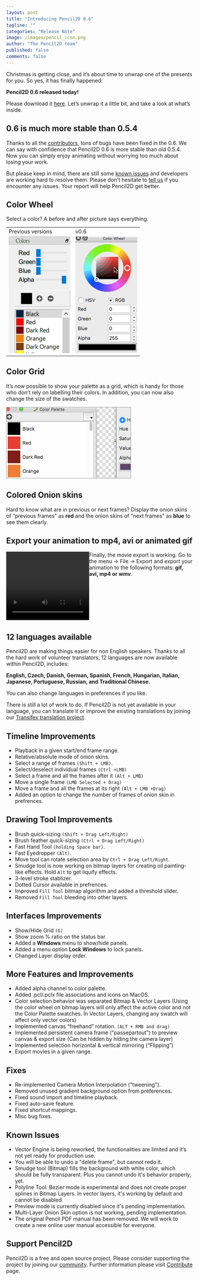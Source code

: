 ```yaml
---
layout: post
title: "Introducing Pencil2D 0.6"
tagline: ""
categories: "Release Note"
image: /images/pencil_icon.png
author: "The Pencil2D team"
published: false
comments: false
---
```


Christmas is getting close, and it’s about time to unwrap one of the presents for you. So yes, it has finally happened:

**Pencil2D 0.6 released today!** 

Please download it [here](http://pencil2d.github.io/download/). Let’s unwrap it a little bit, and take a look at what’s inside.

## 0.6 is much more stable than 0.5.4

Thanks to all the [contributors][0], tons of bugs have been fixed in the 0.6. We can say with confidence that Pencil2D 0.6 is more stable than old 0.5.4. Now you can simply enjoy animating without worrying too much about losing your work.

But please keep in mind, there are still some [known issues](#known_issues) and developers are working hard to resolve them. Please don't hesitate to [tell us][1] if you encounter any issues. Your report will help Pencil2D get better.

[0]: https://github.com/pencil2d/pencil/graphs/contributors
[1]: https://github.com/pencil2d/pencil/issues

## Color Wheel

Select a color? A before and after picture says everything.
<br>
<table>
<tr>
  <td>Previous versions</td><td>v0.6</td>
</tr>
<tr>
<td><img src="/images/color054.png" style="" style="border:solid 1px #999"></td>
<td><img src="/images/color-wheel.gif" style="" style="border:solid 1px #999"></td>
</tr>
</table>

## Color Grid

It’s now possible to show your palette as a grid, which is handy for those who don’t rely on labelling their colors. In addition, you can now also change the size of the swatches.

<img src="/images/color-grid.gif" style="border:solid 1px #999">
<div style="clear:both"></div>

## Colored Onion skins

Hard to know what are in previous or next frames? Display the onion skins of “previous frames” as **red** and the onion skins of "next frames" as **blue** to see them clearly.

## Export your animation to mp4, avi or animated gif

<div style="float:left">
<video width="224" height="184" autoplay loop>
  <source src="/images/fun_animation.mp4" type="video/mp4">
  Your browser does not support the video tag.
</video>
</div>

Finally, the movie export is working. Go to the menu → File → Export and export your animation to the following formats: **gif, avi, mp4 or wmv**.

<div style="clear:both"></div>

## 12 languages available

Pencil2D are making things easier for non English speakers. Thanks to all the hard work of volunteer translators, 12 languages are now available within Pencil2D, includes: 

**English, Czech, Danish, German, Spanish, French, Hungarian, Italian, Japanese, Portuguese, Russian, and Traditional Chinese.**

You can also change languages in preferences if you like.  

There is still a lot of work to do. If Pencil2D is not yet available in your language, you can translate it or improve the existing translations by joining our [Transifex translation project][3].

[3]: https://www.transifex.com/pencil2d/

## Timeline Improvements

- Playback in a given start/end frame range.
- Relative/absolute mode of onion skins.
- Select a range of frames `(Shift + LMB)`.
- Select/deselect individual frames `(Ctrl +LMB)`
- Select a frame and all the frames after it `(Alt + LMB)`
- Move a single frame `(LMB Selected + Drag)`
- Move a frame and all the frames at its right `(Alt + LMB +Drag)`
- Added an option to change the number of frames of onion skin in prefrences.

## Drawing Tool Improvements

- Brush quick-sizing `(Shift + Drag Left/Right)`
- Brush feather quick-sizing `(Ctrl + Drag Left/Right)`
- Fast Hand Tool `(holding Space bar)`.
- Fast Eyedropper `(Alt)`.
- Move tool can rotate selection area by `Ctrl + Drag Left/Right`.
- Smudge tool is now working on bitmap layers for creating oil painting-like effects. Hold `Alt` to get liquify effects.
- 3-level stroke stablizer.
- Dotted Cursor available in prefrences.
- Improved `Fill Tool` bitmap algorithm and added a threshold slider.
- Removed `Fill Tool` bleeding into other layers.

## Interfaces Improvements

- Show/Hide Grid `(G)`
- Show zoom % ratio on the status bar
- Added a **Windows** menu to show/hide panels.
- Added a menu option **Lock Windows** to lock panels.
- Changed Layer display order.

## More Features and Improvements

- Added alpha channel to color palette.
- Added .pcl/.pclx file associations and icons on MacOS.
- Color selection behavior was separated Bitmap & Vector Layers (Using the color wheel on bitmap layers will only affect the active color and not the Color Palette swatches. In Vector Layers, changing any swatch will affect only vector colors)
- Implemented canvas “freehand” rotation. `(ALT + RMB and drag)`
- Implemented persistent camera frame ("passepartout") to preview canvas & export size (Can be hidden by hiding the camera layer)
- Implemented selection horizontal & vertical mirroring (“Flipping”)
- Export movies in a given range.

## Fixes

- Re-implemented Camera Motion Interpolation ("tweening").
- Removed unused gradient background option from preferences.
- Fixed sound import and timeline playback.
- Fixed auto-save feature.
- Fixed shortcut mappings.
- Misc bug fixes.

## Known Issues
<a name="known_issues"></a>

- Vector Engine is being reworked, the functionalities are limited and it’s not yet ready for production use.
- You will be able to undo a "delete frame", but cannot redo it.
- Smudge tool (Bitmap) fills the background with white color, which should be fully transparent. Plus you cannot undo it's behavior properly, yet.
- Polyline Tool: Bezier mode is experimental and does not create proper splines in Bitmap Layers. In vector layers, it's working by default and cannot be disabled.
- Preview mode is currently disabled since it's pending implementation.
- Multi-Layer Onion Skin option is not working, pending implementation.
- The original Pencil PDF manual has been removed. We will work to create a new online user manual accessible for everyone.

## Support Pencil2D

Pencil2D is a free and open source project. Please consider supporting the project by joining our [community][4]. Further information please visit [Contribute][5] page.

[4]: /community
[5]: /contribute

